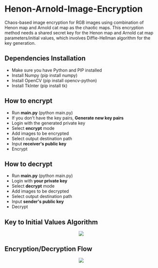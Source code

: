 # Henon-Arnold-Image-Encryption
Chaos-based image encryption for RGB images using combination of Henon map and Arnold cat map as the chaotic maps.
This encryption method needs a shared secret key for the Henon map and Arnold cat map parameters/initial values, which involves Diffie-Hellman algorithm for the key generation.

## Dependencies Installation
- Make sure you have Python and PIP installed
- Install Numpy (pip install numpy)
- Install OpenCV (pip install opencv-python)
- Install TkInter (pip install tk)

## How to encrypt
- Run **main.py** (python main.py)
- If you don't have the key pairs, **Generate new key pairs**
- Login with the generated private key
- Select **encrypt** mode
- Add images to be encrypted
- Select output destination path
- Input **receiver's public key**
- Encrypt

## How to decrypt 
- Run **main.py** (python main.py)
- Login with **your private key**
- Select **decrypt** mode
- Add images to be decrypted
- Select output destination path
- Input **sender's public key**
- Decrypt

## Key to Initial Values Algorithm
<p align="center">
  <img src="https://github.com/frenzelts/Henon-Arnold-Image-Encryption/blob/master/Flow-Key-to-Initial-Values.png">
</p>

## Encryption/Decryption Flow
<p align="center">
  <img src="https://github.com/frenzelts/Henon-Arnold-Image-Encryption/blob/master/Flow-Encryption-and-Decryption.png">
</p>


